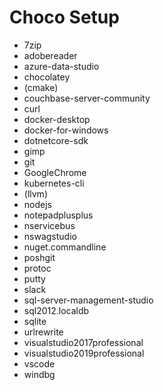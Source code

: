 # Choco Setup

* 7zip
* adobereader
* azure-data-studio
* chocolatey
* (cmake)
* couchbase-server-community
* curl
* docker-desktop
* docker-for-windows
* dotnetcore-sdk
* gimp
* git
* GoogleChrome
* kubernetes-cli
* (llvm)
* nodejs
* notepadplusplus
* nservicebus
* nswagstudio
* nuget.commandline
* poshgit
* protoc
* putty
* slack
* sql-server-management-studio
* sql2012.localdb
* sqlite
* urlrewrite
* visualstudio2017professional
* visualstudio2019professional
* vscode
* windbg
